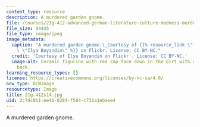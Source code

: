 ```yaml
---
content_type: resource
description: A murdered garden gnome.
file: /courses/21g-412-advanced-german-literature-culture-madness-murder-mysteries-fall-2014/2c7dc9b1ee410284f584c731a1ebaee4_21g.412f14.jpg
file_size: 94445
file_type: image/jpeg
image_metadata:
  caption: "A murdered garden gnome.\_Courtesy of {{% resource_link \"fc8f1865-0f3a-4027-a087-b560ea4e6cac\"\
    \ \"Ilya Boyandin\" %}} on Flickr. License: CC BY-NC."
  credit: 'Courtesy of Ilya Boyandin on Flickr . License: CC BY-NC.'
  image-alt: Ceramic figurine with red cap face down in the dirt with a knife in his
    back.
learning_resource_types: []
license: https://creativecommons.org/licenses/by-nc-sa/4.0/
ocw_type: OCWImage
resourcetype: Image
title: 21g.412s14.jpg
uid: 2c7dc9b1-ee41-0284-f584-c731a1ebaee4
---
```

A murdered garden gnome.